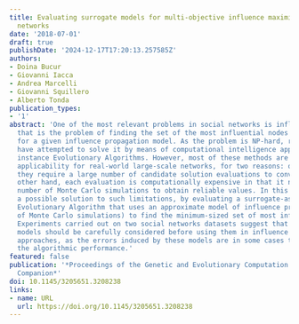 ```yaml
---
title: Evaluating surrogate models for multi-objective influence maximization in social
  networks
date: '2018-07-01'
draft: true
publishDate: '2024-12-17T17:20:13.257585Z'
authors:
- Doina Bucur
- Giovanni Iacca
- Andrea Marcelli
- Giovanni Squillero
- Alberto Tonda
publication_types:
- '1'
abstract: 'One of the most relevant problems in social networks is influence maximization,
  that is the problem of finding the set of the most influential nodes in a network,
  for a given influence propagation model. As the problem is NP-hard, recent works
  have attempted to solve it by means of computational intelligence approaches, for
  instance Evolutionary Algorithms. However, most of these methods are of limited
  applicability for real-world large-scale networks, for two reasons: on the one hand,
  they require a large number of candidate solution evaluations to converge; on the
  other hand, each evaluation is computationally expensive in that it needs a considerable
  number of Monte Carlo simulations to obtain reliable values. In this work, we consider
  a possible solution to such limitations, by evaluating a surrogate-assisted Multi-Objective
  Evolutionary Algorithm that uses an approximate model of influence propagation (instead
  of Monte Carlo simulations) to find the minimum-sized set of most influential nodes.
  Experiments carried out on two social networks datasets suggest that approximate
  models should be carefully considered before using them in influence maximization
  approaches, as the errors induced by these models are in some cases too big to benefit
  the algorithmic performance.'
featured: false
publication: '*Proceedings of the Genetic and Evolutionary Computation Conference
  Companion*'
doi: 10.1145/3205651.3208238
links:
- name: URL
  url: https://doi.org/10.1145/3205651.3208238
---
```


